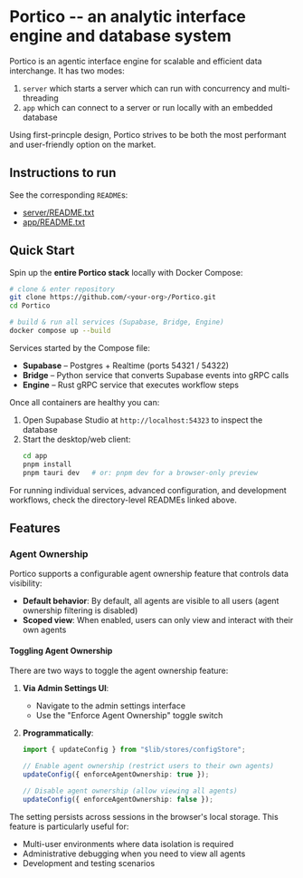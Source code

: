 # Portico -- an analytic interface engine and database system

Portico is an agentic interface engine for scalable and efficient data interchange. It has two modes:
1. `server` which starts a server which can run with concurrency and multi-threading
2. `app` which can connect to a server or run locally with an embedded database

Using first-princple design, Portico strives to be both the most performant and user-friendly option on the market.

## Instructions to run

See the corresponding `README`s:
- [server/README.txt](./server/README.txt)
- [app/README.txt](./app/README.txt)

## Quick Start

Spin up the **entire Portico stack** locally with Docker Compose:

```bash
# clone & enter repository
git clone https://github.com/<your-org>/Portico.git
cd Portico

# build & run all services (Supabase, Bridge, Engine)
docker compose up --build
```

Services started by the Compose file:

- **Supabase** – Postgres + Realtime (ports 54321 / 54322)
- **Bridge** – Python service that converts Supabase events into gRPC calls
- **Engine** – Rust gRPC service that executes workflow steps

Once all containers are healthy you can:

1. Open Supabase Studio at `http://localhost:54323` to inspect the database
2. Start the desktop/web client:
   ```bash
   cd app
   pnpm install
   pnpm tauri dev   # or: pnpm dev for a browser-only preview
   ```

For running individual services, advanced configuration, and development workflows, check the directory-level READMEs linked above.

## Features

### Agent Ownership

Portico supports a configurable agent ownership feature that controls data visibility:

- **Default behavior**: By default, all agents are visible to all users (agent ownership filtering is disabled)
- **Scoped view**: When enabled, users can only view and interact with their own agents

#### Toggling Agent Ownership

There are two ways to toggle the agent ownership feature:

1. **Via Admin Settings UI**:
   - Navigate to the admin settings interface
   - Use the "Enforce Agent Ownership" toggle switch

2. **Programmatically**:
   ```typescript
   import { updateConfig } from "$lib/stores/configStore";

   // Enable agent ownership (restrict users to their own agents)
   updateConfig({ enforceAgentOwnership: true });

   // Disable agent ownership (allow viewing all agents)
   updateConfig({ enforceAgentOwnership: false });
   ```

The setting persists across sessions in the browser's local storage. This feature is particularly useful for:
- Multi-user environments where data isolation is required
- Administrative debugging when you need to view all agents
- Development and testing scenarios
